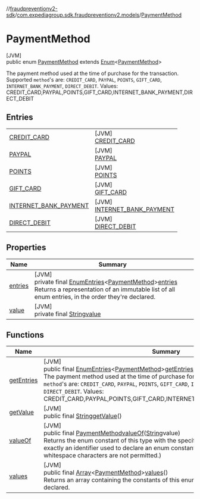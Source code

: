 //[fraudpreventionv2-sdk](../../../index.md)/[com.expediagroup.sdk.fraudpreventionv2.models](../index.md)/[PaymentMethod](index.md)

# PaymentMethod

[JVM]\
public enum [PaymentMethod](index.md) extends [Enum](https://docs.oracle.com/javase/8/docs/api/java/lang/Enum.html)&lt;[PaymentMethod](index.md)&gt;

The payment method used at the time of purchase for the transaction. Supported `method`'s are: `CREDIT_CARD`, `PAYPAL`, `POINTS`, `GIFT_CARD`, `INTERNET_BANK_PAYMENT`, `DIRECT_DEBIT`. Values: CREDIT_CARD,PAYPAL,POINTS,GIFT_CARD,INTERNET_BANK_PAYMENT,DIRECT_DEBIT

## Entries

| | |
|---|---|
| [CREDIT_CARD](-c-r-e-d-i-t_-c-a-r-d/index.md) | [JVM]<br>[CREDIT_CARD](-c-r-e-d-i-t_-c-a-r-d/index.md) |
| [PAYPAL](-p-a-y-p-a-l/index.md) | [JVM]<br>[PAYPAL](-p-a-y-p-a-l/index.md) |
| [POINTS](-p-o-i-n-t-s/index.md) | [JVM]<br>[POINTS](-p-o-i-n-t-s/index.md) |
| [GIFT_CARD](-g-i-f-t_-c-a-r-d/index.md) | [JVM]<br>[GIFT_CARD](-g-i-f-t_-c-a-r-d/index.md) |
| [INTERNET_BANK_PAYMENT](-i-n-t-e-r-n-e-t_-b-a-n-k_-p-a-y-m-e-n-t/index.md) | [JVM]<br>[INTERNET_BANK_PAYMENT](-i-n-t-e-r-n-e-t_-b-a-n-k_-p-a-y-m-e-n-t/index.md) |
| [DIRECT_DEBIT](-d-i-r-e-c-t_-d-e-b-i-t/index.md) | [JVM]<br>[DIRECT_DEBIT](-d-i-r-e-c-t_-d-e-b-i-t/index.md) |

## Properties

| Name | Summary |
|---|---|
| [entries](index.md#-680999214%2FProperties%2F-173342751) | [JVM]<br>private final [EnumEntries](https://kotlinlang.org/api/latest/jvm/stdlib/kotlin.enums/-enum-entries/index.html)&lt;[PaymentMethod](index.md)&gt;[entries](index.md#-680999214%2FProperties%2F-173342751)<br>Returns a representation of an immutable list of all enum entries, in the order they're declared. |
| [value](index.md#-1229099439%2FProperties%2F-173342751) | [JVM]<br>private final [String](https://docs.oracle.com/javase/8/docs/api/java/lang/String.html)[value](index.md#-1229099439%2FProperties%2F-173342751) |

## Functions

| Name | Summary |
|---|---|
| [getEntries](get-entries.md) | [JVM]<br>public final [EnumEntries](https://kotlinlang.org/api/latest/jvm/stdlib/kotlin.enums/-enum-entries/index.html)&lt;[PaymentMethod](index.md)&gt;[getEntries](get-entries.md)()<br>The payment method used at the time of purchase for the transaction. Supported `method`'s are: `CREDIT_CARD`, `PAYPAL`, `POINTS`, `GIFT_CARD`, `INTERNET_BANK_PAYMENT`, `DIRECT_DEBIT`. Values: CREDIT_CARD,PAYPAL,POINTS,GIFT_CARD,INTERNET_BANK_PAYMENT,DIRECT_DEBIT |
| [getValue](get-value.md) | [JVM]<br>public final [String](https://docs.oracle.com/javase/8/docs/api/java/lang/String.html)[getValue](get-value.md)() |
| [valueOf](value-of.md) | [JVM]<br>public final [PaymentMethod](index.md)[valueOf](value-of.md)([String](https://docs.oracle.com/javase/8/docs/api/java/lang/String.html)value)<br>Returns the enum constant of this type with the specified name. The string must match exactly an identifier used to declare an enum constant in this type. (Extraneous whitespace characters are not permitted.) |
| [values](values.md) | [JVM]<br>public final [Array](https://kotlinlang.org/api/latest/jvm/stdlib/kotlin/-array/index.html)&lt;[PaymentMethod](index.md)&gt;[values](values.md)()<br>Returns an array containing the constants of this enum type, in the order they're declared. |

